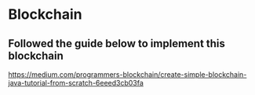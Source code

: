 # Blockchain
## Followed the guide below to implement this blockchain
https://medium.com/programmers-blockchain/create-simple-blockchain-java-tutorial-from-scratch-6eeed3cb03fa
